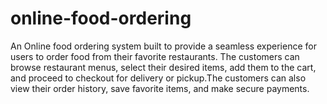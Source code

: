 # online-food-ordering
An Online food ordering system built to provide a seamless experience for users to order food from their favorite restaurants. The customers can browse restaurant menus, select their desired items, add them to the cart, and proceed to checkout for delivery or pickup.The customers can also view their order history, save favorite items, and make secure payments.
